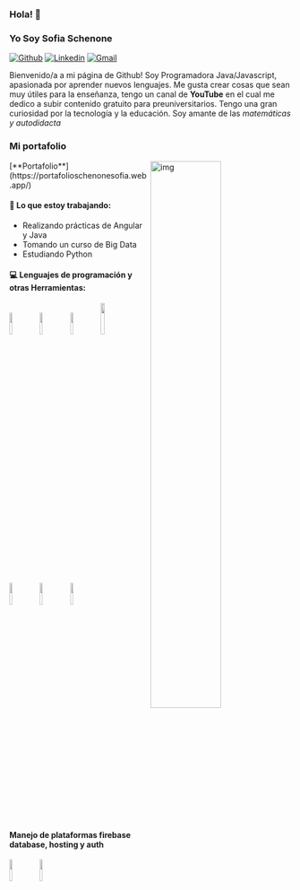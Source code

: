 ### Hola! 👋 
### Yo Soy **Sofia Schenone**

[![Github](https://img.shields.io/badge/-Github-000?style=flat&logo=Github&logoColor=white)](https://github.com/profsofia)
[![Linkedin](https://img.shields.io/badge/-LinkedIn-blue?style=flat&logo=Linkedin&logoColor=white)](https://www.linkedin.com/in/sofiaschenone/)
[![Gmail](https://img.shields.io/badge/-Gmail-c14438?style=flat&logo=Gmail&logoColor=white)](mailto:sofiainesschenone@gmail.com)

Bienvenido/a a mi página de Github! Soy Programadora Java/Javascript, apasionada por aprender nuevos lenguajes. Me gusta crear cosas que sean muy útiles para la enseñanza, tengo un canal de **YouTube** en el cual me dedico a subir contenido gratuito para preuniversitarios. Tengo una gran curiosidad por la tecnología y la educación. Soy amante de las *matemáticas y autodidacta*
### Mi portafolio


<img align="right" alt="img" src="https://res.cloudinary.com/sofiaschenone/image/upload/v1660161542/portfolio/Dise%C3%B1o_sin_t%C3%ADtulo_bgmaqn.gif" width="50%" height="auto" />
[**Portafolio**](https://portafolioschenonesofia.web.app/)

#### 🌱 Lo que estoy trabajando: 
- Realizando prácticas de Angular y Java
- Tomando un curso de Big Data 
- Estudiando Python

#### :computer: Lenguajes de programación y otras Herramientas: 
<!--
<p>
	<img width="50%" align="right" src="https://github-readme-stats.vercel.app/api?username=FernandoRoldan93&show_icons=true&hide_border=true" />
-->
<code><img width="10%" src="https://www.vectorlogo.zone/logos/java/java-ar21.svg"></code>
<code><img width="10%" src="https://www.vectorlogo.zone/logos/mysql/mysql-ar21.svg"></code>
<code><img width="10%" src="https://www.vectorlogo.zone/logos/typescriptlang/typescriptlang-ar21.svg"></code>
<code><img width="12%" src="https://www.vectorlogo.zone/logos/javascript/javascript-horizontal.svg"></code>

<br />
<code><img width="10%" src="https://www.vectorlogo.zone/logos/angular/angular-ar21.svg"></code>
<code><img width="10%" src="https://www.vectorlogo.zone/logos/springio/springio-ar21.svg"></code>
<code><img width="10%" src="https://www.vectorlogo.zone/logos/kotlinlang/kotlinlang-ar21.svg"></code>
</p>
<br />

#### Manejo de plataformas firebase database, hosting y auth 
<code><img width="10%" src="https://www.vectorlogo.zone/logos/firebase/firebase-ar21.svg"></code>
<code><img width="10%" src="https://www.vectorlogo.zone/logos/heroku/heroku-ar21.svg"></code>
